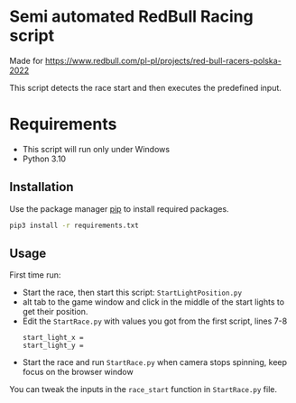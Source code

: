 # Semi automated RedBull Racing script
Made for https://www.redbull.com/pl-pl/projects/red-bull-racers-polska-2022

This script detects the race start and then executes the predefined input.

# Requirements
  * This script will run only under Windows
  * Python 3.10

## Installation

Use the package manager [pip](https://pip.pypa.io/en/stable/) to install required packages.

```bash
pip3 install -r requirements.txt
```

## Usage
First time run:

* Start the race, then start this script: ```StartLightPosition.py```
* alt tab to the game window and click in the middle of the start lights to get their position.
* Edit the ```StartRace.py``` with values you got from the first script, lines 7-8
    ```
    start_light_x = 
    start_light_y = 
    ```
* Start the race and run ```StartRace.py``` when camera stops spinning, keep focus on the browser window

You can tweak the inputs in the ```race_start``` function in ```StartRace.py``` file.